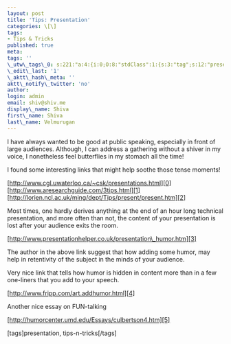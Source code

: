 ```yaml
---
layout: post
title: 'Tips: Presentation'
categories: \[\]
tags:
- Tips & Tricks
published: true
meta:
tags: ''
\_utw\_tags\_0: s:221:"a:4:{i:0;O:8:"stdClass":1:{s:3:"tag";s:12:"presentation";}i:1;O:8:"stdClass":1:{s:3:"tag";s:18:"Tips-&-Tricks";}i:2;O:8:"stdClass":1:{s:3:"tag";s:13:"Tips-n-Tricks";}i:3;O:8:"stdClass":1:{s:3:"tag";s:9:"Tutorials";}}";
\_edit\_last: '1'
\_aktt\_hash\_meta: ''
aktt\_notify\_twitter: 'no'
author:
login: admin
email: shiv@shiv.me
display\_name: Shiva
first\_name: Shiva
last\_name: Velmurugan
---
```


I have always wanted to be good at public speaking, especially in front of large audiences. Although, I can address a gathering without a shiver in my voice, I nonetheless feel butterflies in my stomach all the time!

I found some interesting links that might help soothe those tense moments!

[http://www.cgl.uwaterloo.ca/~csk/presentations.html][0]  
[http://www.aresearchguide.com/3tips.html][1]  
[http://lorien.ncl.ac.uk/ming/dept/Tips/present/present.htm][2]

Most times, one hardly derives anything at the end of an hour long technical presentation, and more often than not, the content of your presentation is lost after your audience exits the room.

[http://www.presentationhelper.co.uk/presentation\_humor.htm][3]

The author in the above link suggest that how adding some humor, may help in retentivity of the subject in the minds of your audience.

Very nice link that tells how humor is hidden in content more than in a few one-liners that you add to your speech.

[http://www.fripp.com/art.addhumor.html][4]

Another nice essay on FUN-talking

[http://humorcenter.umd.edu/Essays/culbertson4.htm][5]

\[tags\]presentation, tips-n-tricks\[/tags\]


[0]: http://www.cgl.uwaterloo.ca/~csk/presentations.html "http://www.cgl.uwaterloo.ca/~csk/presentations.html"
[1]: http://www.aresearchguide.com/3tips.html "http://www.aresearchguide.com/3tips.html"
[2]: http://lorien.ncl.ac.uk/ming/dept/Tips/present/present.htm "http://lorien.ncl.ac.uk/ming/dept/Tips/present/present.htm"
[3]: http://www.presentationhelper.co.uk/presentation_humor.htm "http://www.presentationhelper.co.uk/presentation_humor.htm"
[4]: http://www.fripp.com/art.addhumor.html "http://www.fripp.com/art.addhumor.html"
[5]: http://humorcenter.umd.edu/Essays/culbertson4.htm "http://humorcenter.umd.edu/Essays/culbertson4.htm"